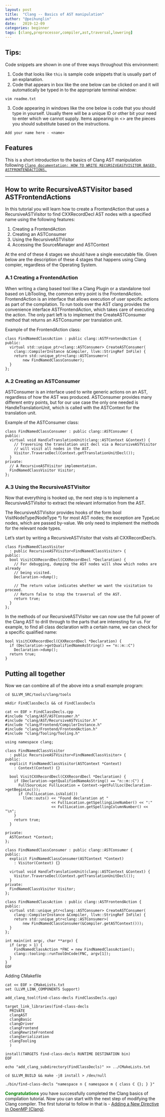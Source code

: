 ```yaml
---
layout: post
title:  "Clang -- Basics of AST manipulation"
author: "@peihunglin"
date:   2019-12-09
categories: beginner
tags: [clang,preprocessor,compiler,ast,traversal,lowering]
---
```


## **Tips:**

Code snippets are shown in one of three ways throughout this environment:

1. Code that looks like `this` is sample code snippets that is usually part of an explanation.
2. Code that appears in box like the one below can be clicked on and it will automatically be typed in to the appropriate terminal window:
```.term1
vim readme.txt
```

3. Code appearing in windows like the one below is code that you should type in yourself. Usually there will be a unique ID or other bit your need to enter which we cannot supply. Items appearing in <> are the pieces you should substitute based on the instructions.
```
Add your name here - <name>
```

## **Features**
This is a short introduction to the basics of Clang AST manipulation following [`Clang documentation: HOW TO WRITE RECURSIVEASTVISITOR BASED ASTFRONTENDACTIONS.`](https://clang.llvm.org/docs/RAVFrontendAction.html)

---

## **How to write RecursiveASTVisitor based ASTFrontendActions**
In this tutorial you will learn how to create a FrontendAction that uses a RecursiveASTVisitor to find CXXRecordDecl AST nodes with a specified name using the following features:
1. Creating a FrontendAction
2. Creating an ASTConsumer
3. Using the RecursiveASTVisitor
4. Accessing the SourceManager and ASTContext

At the end of these 4 stages we should have a single executable file. Given below are the description of these 4 stages that happens using Clang compier, regardless of the Operating System.

### **A.1 Creating a FrontendAction**
When writing a clang based tool like a Clang Plugin or a standalone tool based on LibTooling, the common entry point is the FrontendAction. FrontendAction is an interface that allows execution of user specific actions as part of the compilation. To run tools over the AST clang provides the convenience interface ASTFrontendAction, which takes care of executing the action. The only part left is to implement the CreateASTConsumer method that returns an ASTConsumer per translation unit.

Example of the FrontendAction class:
```
class FindNamedClassAction : public clang::ASTFrontendAction {
public:
  virtual std::unique_ptr<clang::ASTConsumer> CreateASTConsumer(
    clang::CompilerInstance &Compiler, llvm::StringRef InFile) {
    return std::unique_ptr<clang::ASTConsumer>(
        new FindNamedClassConsumer);
  }
};
```

### **A.2 Creating an ASTConsumer**
ASTConsumer is an interface used to write generic actions on an AST, regardless of how the AST was produced. ASTConsumer provides many different entry points, but for our use case the only one needed is HandleTranslationUnit, which is called with the ASTContext for the translation unit.

Example of the ASTConsumer class:
```
class FindNamedClassConsumer : public clang::ASTConsumer {
public:
  virtual void HandleTranslationUnit(clang::ASTContext &Context) {
    // Traversing the translation unit decl via a RecursiveASTVisitor
    // will visit all nodes in the AST.
    Visitor.TraverseDecl(Context.getTranslationUnitDecl());
  }
private:
  // A RecursiveASTVisitor implementation.
  FindNamedClassVisitor Visitor;
};
```

### **A.3 Using the RecursiveASTVisitor**
Now that everything is hooked up, the next step is to implement a RecursiveASTVisitor to extract the relevant information from the AST.

The RecursiveASTVisitor provides hooks of the form bool VisitNodeType(NodeType \*) for most AST nodes; the exception are TypeLoc nodes, which are passed by-value. We only need to implement the methods for the relevant node types.

Let’s start by writing a RecursiveASTVisitor that visits all CXXRecordDecl’s.
```
class FindNamedClassVisitor
  : public RecursiveASTVisitor<FindNamedClassVisitor> {
public:
  bool VisitCXXRecordDecl(CXXRecordDecl *Declaration) {
    // For debugging, dumping the AST nodes will show which nodes are already
    // being visited.
    Declaration->dump();

    // The return value indicates whether we want the visitation to proceed.
    // Return false to stop the traversal of the AST.
    return true;
  }
};
``` 
In the methods of our RecursiveASTVisitor we can now use the full power of the Clang AST to drill through to the parts that are interesting for us. For example, to find all class declaration with a certain name, we can check for a specific qualified name:
```
bool VisitCXXRecordDecl(CXXRecordDecl *Declaration) {
  if (Declaration->getQualifiedNameAsString() == "n::m::C")
    Declaration->dump();
  return true;
}
```

## **Putting all together** 
Now we can combine all of the above into a small example program:

```.term1
cd $LLVM_SRC/tools/clang/tools
```

```.term1
mkdir FindClassDecls && cd FindClassDecls 
```

```.term1
cat << EOF > FindClassDecls.cpp
#include "clang/AST/ASTConsumer.h"
#include "clang/AST/RecursiveASTVisitor.h"
#include "clang/Frontend/CompilerInstance.h"
#include "clang/Frontend/FrontendAction.h"
#include "clang/Tooling/Tooling.h"

using namespace clang;

class FindNamedClassVisitor
  : public RecursiveASTVisitor<FindNamedClassVisitor> {
public:
  explicit FindNamedClassVisitor(ASTContext *Context)
    : Context(Context) {}

  bool VisitCXXRecordDecl(CXXRecordDecl *Declaration) {
    if (Declaration->getQualifiedNameAsString() == "n::m::C") {
      FullSourceLoc FullLocation = Context->getFullLoc(Declaration->getBeginLoc());
      if (FullLocation.isValid())
        llvm::outs() << "Found declaration at "
                     << FullLocation.getSpellingLineNumber() << ":"
                     << FullLocation.getSpellingColumnNumber() << "\n";
    }
    return true;
  }

private:
  ASTContext *Context;
};

class FindNamedClassConsumer : public clang::ASTConsumer {
public:
  explicit FindNamedClassConsumer(ASTContext *Context)
    : Visitor(Context) {}

  virtual void HandleTranslationUnit(clang::ASTContext &Context) {
    Visitor.TraverseDecl(Context.getTranslationUnitDecl());
  }
private:
  FindNamedClassVisitor Visitor;
};

class FindNamedClassAction : public clang::ASTFrontendAction {
public:
  virtual std::unique_ptr<clang::ASTConsumer> CreateASTConsumer(
    clang::CompilerInstance &Compiler, llvm::StringRef InFile) {
    return std::unique_ptr<clang::ASTConsumer>(
        new FindNamedClassConsumer(&Compiler.getASTContext()));
  }
};

int main(int argc, char **argv) {
  if (argc > 1) {
    FindNamedClassAction *FNC = new FindNamedClassAction();
    clang::tooling::runToolOnCode(FNC, argv[1]);
  }
}
EOF
```

Adding CMakefile
```.term1
cat << EOF > CMakeLists.txt
set (LLVM_LINK_COMPONENTS Support)

add_clang_tool(find-class-decls FindClassDecls.cpp)

target_link_libraries(find-class-decls
  PRIVATE
  clangAST
  clangBasic
  clangDriver
  clangFrontend
  clangRewriteFrontend
  clangSerialization
  clangTooling
  )

install(TARGETS find-class-decls RUNTIME DESTINATION bin)
EOF
```

```.term1
echo "add_clang_subdirectory(FindClassDecls)" >> ../CMakeLists.txt
```

```.term1
cd $LLVM_BUILD && make -j8 install > /dev/null
```

```.term1
./bin/find-class-decls "namespace n { namespace m { class C {}; } }"
```


<span style="color:green">**Congratulations**</span> you have successfully completed the Clang basics of compilation tutorial. 
Now you can start with the next step of modifying the Clang compiler.
The first tutorial to follow in that is - [Adding a New Directive in OpenMP (Clang)](http://www.freecompilercamp.org/new-directive-llvm).
